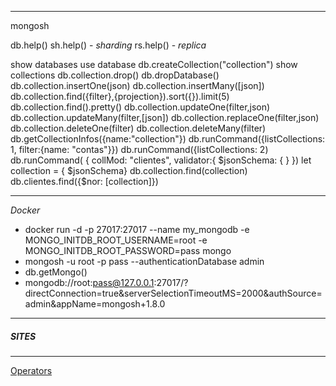 ***
mongosh

db.help()
sh.help() - *sharding*
rs.help() - *replica*

show databases
use database
db.createCollection("collection")
show collections
db.collection.drop()
db.dropDatabase()
db.collection.insertOne(json)
db.collection.insertMany([json])
db.collection.find({filter},{projection}).sort({}).limit(5)
db.collection.find().pretty()
db.collection.updateOne(filter,json)
db.collection.updateMany(filter,[json])
db.collection.replaceOne(filter,json)
db.collection.deleteOne(filter)
db.collection.deleteMany(filter)
db.getCollectionInfos({name:"collection"})
db.runCommand({listCollections: 1, filter:{name: "contas"}})
db.runCommand({listCollections: 2)
db.runCommand( { collMod: "clientes",
  validator:{
    $jsonSchema: {
    }
})
let collection = { $jsonSchema}
db.collection.find(collection)
db.clientes.find({$nor: [collection]})


***
*Docker*

* docker run -d -p 27017:27017 --name my_mongodb -e MONGO_INITDB_ROOT_USERNAME=root -e MONGO_INITDB_ROOT_PASSWORD=pass mongo
* mongosh -u root -p pass --authenticationDatabase admin
* db.getMongo()
* mongodb://root:pass@127.0.0.1:27017/?directConnection=true&serverSelectionTimeoutMS=2000&authSource=admin&appName=mongosh+1.8.0
***

##### SITES
***
[Operators](https://www.mongodb.com/docs/manual/reference/operator/query/)
